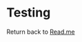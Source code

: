 # Testing

Return back to [Read.me](https://github.com/AdamWeaver94/project-1/blob/master/README.md)

